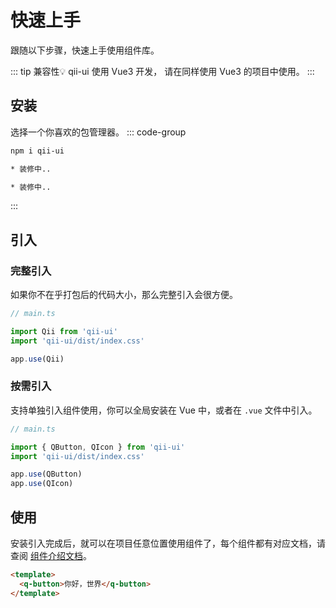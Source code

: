 # 快速上手
跟随以下步骤，快速上手使用组件库。

::: tip 兼容性💡
qii-ui 使用 Vue3 开发， 请在同样使用 Vue3 的项目中使用。
:::

## 安装
选择一个你喜欢的包管理器。
::: code-group
```bash [npm]
npm i qii-ui
```
```bash [yarn]
* 装修中..
```
```bash [pnpm]
* 装修中..
```
:::

## 引入
### 完整引入
如果你不在乎打包后的代码大小，那么完整引入会很方便。
```ts 
// main.ts

import Qii from 'qii-ui'
import 'qii-ui/dist/index.css'

app.use(Qii)
```

### 按需引入
支持单独引入组件使用，你可以全局安装在 Vue 中，或者在 `.vue` 文件中引入。
```ts
// main.ts

import { QButton, QIcon } from 'qii-ui'
import 'qii-ui/dist/index.css'

app.use(QButton)
app.use(QIcon)
```

## 使用
安装引入完成后，就可以在项目任意位置使用组件了，每个组件都有对应文档，请查阅 [组件介绍文档](/component/button)。
```html
<template>
  <q-button>你好，世界</q-button>
</template>
```